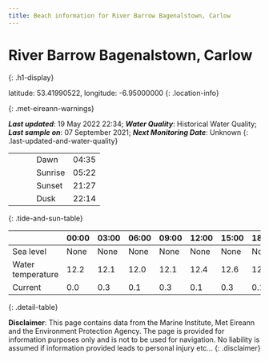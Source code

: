 ```yaml
---
title: Beach information for River Barrow Bagenalstown, Carlow
---
```

# River Barrow Bagenalstown, Carlow 
{: .h1-display}

latitude: 53.41990522, longitude: -6.95000000
{: .location-info}


{: .met-eireann-warnings}

___Last updated___: 19 May 2022 22:34; ___Water Quality___: Historical Water Quality;
___Last sample on___: 07 September 2021; ___Next Monitoring Date___: Unknown
{: .last-updated-and-water-quality}

|   |   |   |   |   |
|---|---|---|---|---|
|   |   |   | Dawn  | 04:35 |
|   |   |   | Sunrise  | 05:22 |
|   |   |   | Sunset  | 21:27 |
|   |   |   | Dusk  | 22:14 |
{: .tide-and-sun-table}

<div></div>

| | 00:00 | 03:00 | 06:00 | 09:00 | 12:00 | 15:00 | 18:00 | 21:00 |
|---|---|---|---|---|---|---|---|---|
| Sea level | None | None | None | None| None | None | None | None |
| Water temperature | 12.2 | 12.1 | 12.0 | 12.1 | 12.4 | 12.6 | 12.7 | 12.5 |
| Current | 0.0 | 0.3 | 0.1 | 0.3 | 0.1| 0.3 | 0.1 | 0.3 |
{: .detail-table}

__Disclaimer__: This page contains data from the Marine Institute,
Met Eireann and the Environment Protection Agency. The page is provided for
information purposes only and is not to be used for navigation. No liability
is assumed if information provided leads to personal injury etc...
{: .disclaimer}